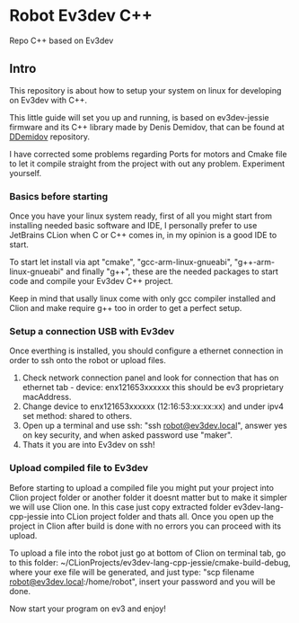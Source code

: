 # Robot Ev3dev C++
Repo C++ based on Ev3dev

## Intro
This repository is about how to setup your system on linux for developing on Ev3dev with C++.

This little guide will set you up and running, is based on ev3dev-jessie firmware and its C++ library made by Denis Demidov,
that can be found at [DDemidov](https://github.com/ddemidov/ev3dev-lang-cpp) repository.

I have corrected some problems regarding Ports for motors and Cmake file to let it compile straight from the project with out any problem.
Experiment yourself.

### Basics before starting
Once you have your linux system ready, first of all you might start from installing needed basic software and IDE, 
I personally prefer to use JetBrains CLion when C or C++ comes in, in my opinion is a good IDE to start.

To start let install via apt "cmake", "gcc-arm-linux-gnueabi", "g++-arm-linux-gnueabi" and finally "g++", these are the needed packages to start code and compile 
your Ev3dev C++ project.

Keep in mind that usally linux come with only gcc compiler installed and Clion and make require g++ too in order to get a perfect setup.

### Setup a connection USB with Ev3dev
Once everthing is installed, you should configure a ethernet connection in order to ssh onto the robot or upload files.
1. Check network connection panel and look for connection that has on ethernet tab - device: enx121653xxxxxx this should be ev3 proprietary macAddress.
2. Change device to enx121653xxxxxx (12:16:53:xx:xx:xx) and under ipv4 set method: shared to others.
3. Open up a terminal and use ssh: "ssh robot@ev3dev.local", answer yes on key security, and when asked password use "maker".
4. Thats it you are into Ev3dev on ssh!

### Upload compiled file to Ev3dev
Before starting to upload a compiled file you might put your project into Clion project folder or another folder it doesnt matter but to make it simpler we will use Clion one.
In this case just copy extracted folder ev3dev-lang-cpp-jessie into CLion project folder and thats all. Once you open up the project in Clion after build is done with no errors you can proceed with its upload.

To upload a file into the robot just go at bottom of Clion on terminal tab, go to this folder: ~/CLionProjects/ev3dev-lang-cpp-jessie/cmake-build-debug, where your exe file will be generated, and just type: "scp filename robot@ev3dev.local:/home/robot", insert your password and you will be done.

Now start your program on ev3 and enjoy!
